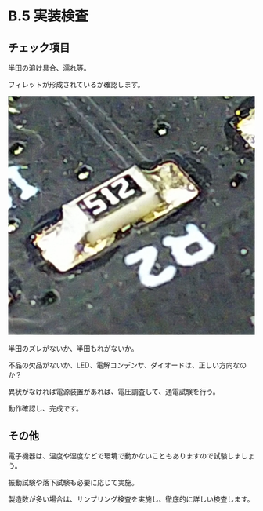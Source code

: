 # B.5 実装検査

## チェック項目

半田の溶け具合、濡れ等。

フィレットが形成されているか確認します。

![](./img/PIC060.JPG)

半田のズレがないか、半田もれがないか。

不品の欠品がないか、LED、電解コンデンサ、ダイオードは、正しい方向なのか？

異状がなければ電源装置があれば、電圧調査して、通電試験を行う。

動作確認し、完成です。

## その他

電子機器は、温度や湿度などで環境で動かないこともありますので試験しましょう。

振動試験や落下試験も必要に応じて実施。

製造数が多い場合は、サンプリング検査を実施し、徹底的に詳しい検査します。
